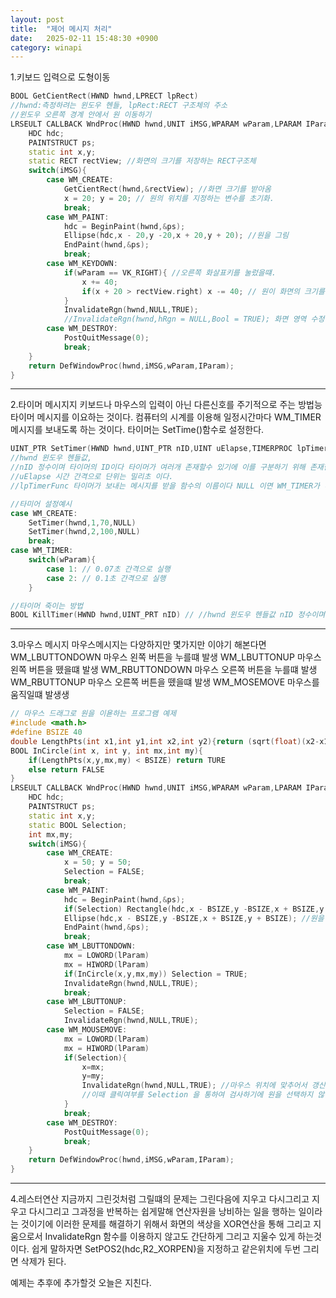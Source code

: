 ```yaml
---
layout: post
title:  "제어 메시지 처리"
date:   2025-02-11 15:48:30 +0900
category: winapi
---
```

1.키보드 입력으로 도형이동
``` c++
BOOL GetCientRect(HWND hwnd,LPRECT lpRect) 
//hwnd:측정하려는 윈도우 헨들, lpRect:RECT 구조체의 주소
//윈도우 오른쪽 경계 안에서 원 이동하기 
LRSEULT CALLBACK WndProc(HWND hwnd,UNIT iMSG,WPARAM wParam,LPARAM IParam){
    HDC hdc;
    PAINTSTRUCT ps; 
    static int x,y;
    static RECT rectView; //화면의 크기를 저장하는 RECT구조체
    switch(iMSG){
        case WM_CREATE:
            GetCientRect(hwnd,&rectView); //화면 크기를 받아옴
            x = 20; y = 20; // 원의 위치를 지정하는 변수를 초기화.
            break;
        case WM_PAINT:
            hdc = BeginPaint(hwnd,&ps);
            Ellipse(hdc,x - 20,y -20,x + 20,y + 20); //원을 그림
            EndPaint(hwnd,&ps);
            break;
        case WM_KEYDOWN:
            if(wParam == VK_RIGHT){ //오른쪽 화살표키를 눌렀을떄.
                x += 40;
                if(x + 20 > rectView.right) x -= 40; // 원이 화면의 크기를 벋어나는지 검사.
            }
            InvalidateRgn(hwnd,NULL,TRUE); 
            //InvalidateRgn(hwnd,hRgn = NULL,Bool = TRUE); 화면 영역 수정 함수
        case WM_DESTROY:
            PostQuitMessage(0);
            break;
    }
    return DefWindowProc(hwnd,iMSG,wParam,IParam);
}
```
---
2.타이머 메시지지
키보드나 마우스의 입력이 아닌 다른신호를 주기적으로 주는 방법능 타이머 메시지를 이요하는 것이다.
컴퓨터의 시계를 이용해 일정시간마다 WM_TIMER 메시지를 보내도록 하는 것이다.
타이머는 SetTime()함수로 설정한다.
``` c++
UINT_PTR SetTimer(HWND hwnd,UINT_PTR nID,UINT uElapse,TIMERPROC lpTimerFunc);
//hwnd 윈도우 헨들값,
//nID 정수이며 타이머의 ID이다 타이머가 여러개 존재할수 있기에 이를 구분하기 위해 존재한다.
//uElapse 시간 간격으로 단위는 밀리초 이다.
//lpTimerFunc 타이머가 보내는 메시지를 받을 함수의 이름이다 NULL 이면 WM_TIMER가 메시지를받는다.

//타미어 설정예시
case WM_CREATE:
    SetTimer(hwnd,1,70,NULL)
    SetTimer(hwnd,2,100,NULL)
    break;
case WM_TIMER:
    switch(wParam){
        case 1: // 0.07초 간격으로 실행
        case 2: // 0.1초 간격으로 실행
    }

//타이머 죽이는 방법
BOOL KillTimer(HWND hwnd,UINT_PRT nID) // //hwnd 윈도우 헨들값 nID 정수이며 죽이는 타이머의 ID이다 
```
---
3.마우스 메시지
마우스메시지는 다양하지만 몇가지만 이야기 해본다면 
WM_LBUTTONDOWN  마우스 왼쪽 버튼을 누를떄 발생
WM_LBUTTONUP    마우스 왼쪽 버튼을 뗐을떄 발생
WM_RBUTTONDOWN  마우스 오른쪽 버튼을 누를떄 발생
WM_RBUTTONUP    마우스 오른쪽 버튼을 뗐을떄 발생
WM_MOSEMOVE     마우스를 움직일떄 발생생
``` c++
// 마우스 드래그로 원을 이욛하는 프로그램 예제
#include <math.h>
#define BSIZE 40
double LengthPts(int x1,int y1,int x2,int y2){return (sqrt(float)(x2-x1)*(x2-x1) + (y2-y1)*(y2-y1))}
BOOL InCircle(int x, int y, int mx,int my){
    if(LengthPts(x,y,mx,my) < BSIZE) return TURE
    else return FALSE
}
LRSEULT CALLBACK WndProc(HWND hwnd,UNIT iMSG,WPARAM wParam,LPARAM IParam){
    HDC hdc;
    PAINTSTRUCT ps; 
    static int x,y;
    static BOOL Selection;
    int mx,my;
    switch(iMSG){
        case WM_CREATE:
            x = 50; y = 50; 
            Selection = FALSE;
            break;
        case WM_PAINT:
            hdc = BeginPaint(hwnd,&ps);
            if(Selection) Rectangle(hdc,x - BSIZE,y -BSIZE,x + BSIZE,y + BSIZE)
            Ellipse(hdc,x - BSIZE,y -BSIZE,x + BSIZE,y + BSIZE); //원을 그림
            EndPaint(hwnd,&ps);
            break;
        case WM_LBUTTONDOWN:
            mx = LOWORD(lParam)
            mx = HIWORD(lParam)
            if(InCircle(x,y,mx,my)) Selection = TRUE;
            InvalidateRgn(hwnd,NULL,TRUE); 
            break;
        case WM_LBUTTONUP:
            Selection = FALSE;
            InvalidateRgn(hwnd,NULL,TRUE); 
        case WM_MOUSEMOVE:
            mx = LOWORD(lParam)
            mx = HIWORD(lParam)
            if(Selection){
                x=mx;
                y=my;
                InvalidateRgn(hwnd,NULL,TRUE); //마우스 위치에 맞추어서 갱신하면서 다시그린다.
                //이때 클릭여부를 Selection 을 통하여 검사하기에 원을 선택하지 않는 상태에서는 원이 움직이지 않는는다.
            }
            break;
        case WM_DESTROY:
            PostQuitMessage(0);
            break;
    }
    return DefWindowProc(hwnd,iMSG,wParam,IParam);
}

```
---
4.레스터연산
지금까지 그린것처럼 그릴떄의 문제는 그린다음에 지우고 다시그리고 지우고 다시그리고 그과정을 반복하는 
쉽게말해 연산자원을 낭비하는 일을 행하는 일이라는 것이기에 이러한 문제를 해결하기 위해서 화면의 색상을 XOR연산을 통해 그리고 지움으로서 InvalidateRgn 함수를 이용하지 않고도 간단하게 그리고 지울수 있게 하는것이다.
쉽게 말하자면 SetPOS2(hdc,R2_XORPEN)을 지정하고 같은위치에 두번 그리면 삭제가 된다.

예제는 추후에 추가할것 오늘은 지친다.